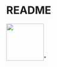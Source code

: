 # README


   <div id="badges" align="centre">
     <img src="https://media.giphy.com/media/M9gbBd9nbDrOTu1Mqx/giphy.gif" width="100"/>"
   </div>

   <div id="badges">
